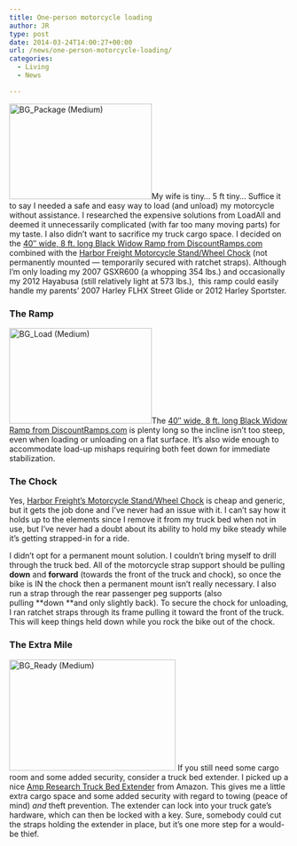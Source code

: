 ```yaml
---
title: One-person motorcycle loading
author: JR
type: post
date: 2014-03-24T14:00:27+00:00
url: /news/one-person-motorcycle-loading/
categories:
  - Living
  - News

---
```

[<img class="alignleft" src="http://liveaverage.com/wp-content/themes/mimbo2.2/images/BG_Package-Medium-1024x682.jpg" alt="BG_Package (Medium)" width="257" height="172" />][1]My wife is tiny&#8230; 5 ft tiny&#8230; Suffice it to say I needed a safe and easy way to load (and unload) my motorcycle without assistance. I researched the expensive solutions from LoadAll and deemed it unnecessarily complicated (with far too many moving parts) for my taste. I also didn&#8217;t want to sacrifice my truck cargo space. I decided on the <a title="Two different sizes, but both are plenty wide at 40 inches." href="http://www.discountramps.com/black-widow-motorcycle-ramp.htm" target="_blank">40&#8243; wide, 8 ft. long Black Widow Ramp from DiscountRamps.com</a> combined with the <a title="Can't go wrong with the price on this motorcycle stand/chock." href="http://www.harborfreight.com/motorcycle-stand-wheel-chock-97841.html" target="_blank">Harbor Freight Motorcycle Stand/Wheel Chock</a> (not permanently mounted &#8212; temporarily secured with ratchet straps). Although I&#8217;m only loading my 2007 GSXR600 (a whopping 354 lbs.) and occasionally my 2012 Hayabusa (still relatively light at 573 lbs.),  this ramp could easily handle my parents&#8217; 2007 Harley FLHX Street Glide or 2012 Harley Sportster.

### The Ramp

[<img class="alignright" src="http://liveaverage.com/wp-content/themes/mimbo2.2/images/BG_Load-Medium-1024x682.jpg" alt="BG_Load (Medium)" width="257" height="172" />][2]The <a title="Two different sizes, but both are plenty wide at 40 inches." href="http://www.discountramps.com/black-widow-motorcycle-ramp.htm" target="_blank">40&#8243; wide, 8 ft. long Black Widow Ramp from DiscountRamps.com</a> is plenty long so the incline isn&#8217;t too steep, even when loading or unloading on a flat surface. It&#8217;s also wide enough to accommodate load-up mishaps requiring both feet down for immediate stabilization.

### The Chock

Yes, <a title="Can't go wrong with the price on this motorcycle stand/chock." href="http://www.harborfreight.com/motorcycle-stand-wheel-chock-97841.html" target="_blank">Harbor Freight&#8217;s Motorcycle Stand/Wheel Chock</a> is cheap and generic, but it gets the job done and I&#8217;ve never had an issue with it. I can&#8217;t say how it holds up to the elements since I remove it from my truck bed when not in use, but I&#8217;ve never had a doubt about its ability to hold my bike steady while it&#8217;s getting strapped-in for a ride.

I didn&#8217;t opt for a permanent mount solution. I couldn&#8217;t bring myself to drill through the truck bed. All of the motorcycle strap support should be pulling **down** and **forward** (towards the front of the truck and chock), so once the bike is IN the chock then a permanent mount isn&#8217;t really necessary. I also run a strap through the rear passenger peg supports (also pulling **down **and only slightly back). To secure the chock for unloading, I ran ratchet straps through its frame pulling it toward the front of the truck. This will keep things held down while you rock the bike out of the chock.

### The Extra Mile

[<img class="alignleft" src="http://liveaverage.com/wp-content/themes/mimbo2.2/images/BG_Ready-Medium-1024x682.jpg" alt="BG_Ready (Medium)" width="300" height="200" />][3] If you still need some cargo room and some added security, consider a truck bed extender. I picked up a nice <a title="Amp Truck Bed Extender" href="http://www.amazon.com/AMP-Research-74813-01A-Extender-2007-12/dp/B00AECRADE/ref=sr_1_7?s=automotive&ie=UTF8&qid=1395669075&sr=1-7&keywords=amp+truck+bed+extender+tundra" target="_blank">Amp Research Truck Bed Extender</a> from Amazon. This gives me a little extra cargo space and some added security with regard to towing (peace of mind) _and_ theft prevention. The extender can lock into your truck gate&#8217;s hardware, which can then be locked with a key. Sure, somebody could cut the straps holding the extender in place, but it&#8217;s one more step for a would-be thief.

&nbsp;

&nbsp;

&nbsp;

&nbsp;

 [1]: http://liveaverage.com/wp-content/themes/mimbo2.2/images/BG_Package-Medium.jpg
 [2]: http://liveaverage.com/wp-content/themes/mimbo2.2/images/BG_Load-Medium.jpg
 [3]: http://liveaverage.com/wp-content/themes/mimbo2.2/images/BG_Ready-Medium.jpg